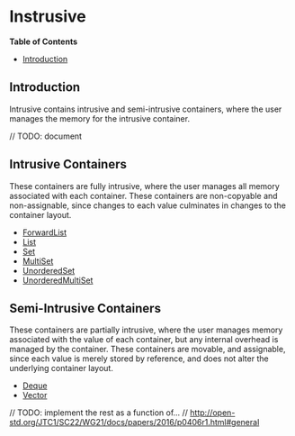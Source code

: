 # Instrusive

**Table of Contents**

- [Introduction](#introduction)

## Introduction

Intrusive contains intrusive and semi-intrusive containers, where
the user manages the memory for the intrusive container. 

// TODO: document

## Intrusive Containers

These containers are fully intrusive, where the user manages all memory associated with each container. These containers are non-copyable and non-assignable, since changes to each value culminates in changes to the container layout.

- [ForwardList](/pycpp/intrusive/forward_list.h)
- [List](/pycpp/intrusive/list.h)
- [Set](/pycpp/intrusive/set.h)
- [MultiSet](/pycpp/intrusive/multiset.h)
- [UnorderedSet](/pycpp/intrusive/unordered_set.h)
- [UnorderedMultiSet](/pycpp/intrusive/unordered_multiset.h)

## Semi-Intrusive Containers

These containers are partially intrusive, where the user manages memory associated with the value of each container, but any internal overhead is managed by the container. These containers are movable, and assignable, since each value is merely stored by reference, and does not alter the underlying container layout.

- [Deque](/pycpp/intrusive/deque.h)
- [Vector](/pycpp/intrusive/vector.h)

// TODO: implement the rest as a function of...
// http://open-std.org/JTC1/SC22/WG21/docs/papers/2016/p0406r1.html#general
